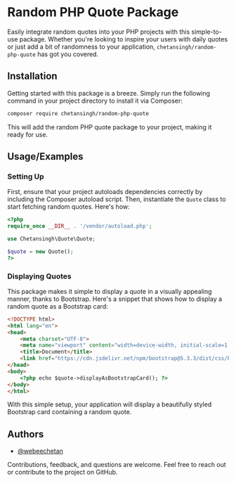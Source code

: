
# Random PHP Quote Package

Easily integrate random quotes into your PHP projects with this simple-to-use package. Whether you're looking to inspire your users with daily quotes or just add a bit of randomness to your application, `chetansingh/random-php-quote` has got you covered.

## Installation

Getting started with this package is a breeze. Simply run the following command in your project directory to install it via Composer:

```bash
composer require chetansingh/random-php-quote
```

This will add the random PHP quote package to your project, making it ready for use.

## Usage/Examples

### Setting Up

First, ensure that your project autoloads dependencies correctly by including the Composer autoload script. Then, instantiate the `Quote` class to start fetching random quotes. Here's how:

```php
<?php
require_once __DIR__ . '/vendor/autoload.php';

use Chetansingh\Quote\Quote;

$quote = new Quote();
?>
```

### Displaying Quotes

This package makes it simple to display a quote in a visually appealing manner, thanks to Bootstrap. Here's a snippet that shows how to display a random quote as a Bootstrap card:

```html
<!DOCTYPE html>
<html lang="en">
<head>
    <meta charset="UTF-8">
    <meta name="viewport" content="width=device-width, initial-scale=1.0">
    <title>Document</title>
    <link href="https://cdn.jsdelivr.net/npm/bootstrap@5.3.3/dist/css/bootstrap.min.css" rel="stylesheet" integrity="sha384-QWTKZyjpPEjISv5WaRU9OFeRpok6YctnYmDr5pNlyT2bRjXh0JMhjY6hW+ALEwIH" crossorigin="anonymous">
</head>
<body>
    <?php echo $quote->displayAsBootstrapCard(); ?>
</body>
</html>
```

With this simple setup, your application will display a beautifully styled Bootstrap card containing a random quote.

## Authors

- [@webeechetan](https://www.github.com/webeechetan)

Contributions, feedback, and questions are welcome. Feel free to reach out or contribute to the project on GitHub.
